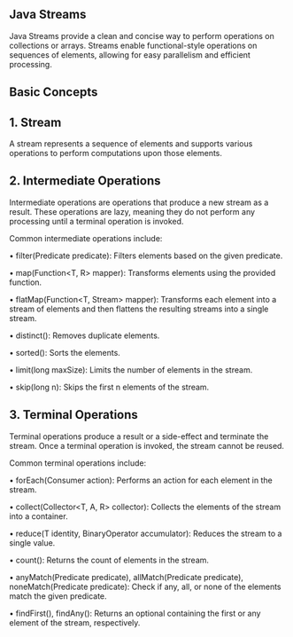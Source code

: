 ## Java Streams

Java Streams provide a clean and concise way to perform operations on collections or arrays. Streams enable functional-style operations on sequences of elements, allowing for easy parallelism and efficient processing.

## Basic Concepts

## 1. Stream
A stream represents a sequence of elements and supports various operations to perform computations upon those elements.

## 2. Intermediate Operations
Intermediate operations are operations that produce a new stream as a result. These operations are lazy, meaning they do not perform any processing until a terminal operation is invoked.

Common intermediate operations include:

• filter(Predicate<T> predicate): Filters elements based on the given predicate.

• map(Function<T, R> mapper): Transforms elements using the provided function.

• flatMap(Function<T, Stream<R>> mapper): Transforms each element into a stream of elements and then flattens the resulting streams into a single stream.

• distinct(): Removes duplicate elements.

• sorted(): Sorts the elements.

• limit(long maxSize): Limits the number of elements in the stream.

• skip(long n): Skips the first n elements of the stream.

## 3. Terminal Operations

Terminal operations produce a result or a side-effect and terminate the stream. Once a terminal operation is invoked, the stream cannot be reused.

Common terminal operations include:

• forEach(Consumer<T> action): Performs an action for each element in the stream.

• collect(Collector<T, A, R> collector): Collects the elements of the stream into a container.

• reduce(T identity, BinaryOperator<T> accumulator): Reduces the stream to a single value.

• count(): Returns the count of elements in the stream.

• anyMatch(Predicate<T> predicate), allMatch(Predicate<T> predicate), noneMatch(Predicate<T> predicate): Check if any, all, or none of the elements match the given predicate.

• findFirst(), findAny(): Returns an optional containing the first or any element of the stream, respectively.